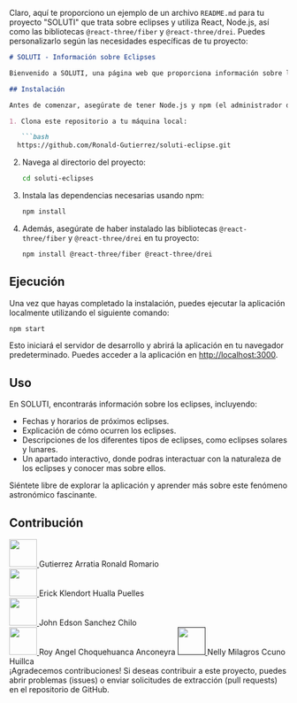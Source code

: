 Claro, aquí te proporciono un ejemplo de un archivo `README.md` para tu proyecto "SOLUTI" que trata sobre eclipses y utiliza React, Node.js, así como las bibliotecas `@react-three/fiber` y `@react-three/drei`. Puedes personalizarlo según las necesidades específicas de tu proyecto:

```markdown
# SOLUTI - Información sobre Eclipses

Bienvenido a SOLUTI, una página web que proporciona información sobre los eclipses, cuándo ocurren, cómo se producen y una breve descripción de los diferentes tipos de eclipses. Este proyecto está construido utilizando tecnologías como React, Node.js, Html, Js, CSS, APIs, Godot (motor de videojuegos).

## Instalación

Antes de comenzar, asegúrate de tener Node.js y npm (el administrador de paquetes de Node.js) instalados en tu sistema. Luego, sigue estos pasos para configurar el proyecto:

1. Clona este repositorio a tu máquina local:

   ```bash
  https://github.com/Ronald-Gutierrez/soluti-eclipse.git
   ```

2. Navega al directorio del proyecto:

   ```bash
   cd soluti-eclipses
   ```

3. Instala las dependencias necesarias usando npm:

   ```bash
   npm install
   ```

4. Además, asegúrate de haber instalado las bibliotecas `@react-three/fiber` y `@react-three/drei` en tu proyecto:

   ```bash
   npm install @react-three/fiber @react-three/drei
   ```

## Ejecución

Una vez que hayas completado la instalación, puedes ejecutar la aplicación localmente utilizando el siguiente comando:

```bash
npm start
```

Esto iniciará el servidor de desarrollo y abrirá la aplicación en tu navegador predeterminado. Puedes acceder a la aplicación en [http://localhost:3000](http://localhost:3000).

## Uso

En SOLUTI, encontrarás información sobre los eclipses, incluyendo:

- Fechas y horarios de próximos eclipses.
- Explicación de cómo ocurren los eclipses.
- Descripciones de los diferentes tipos de eclipses, como eclipses solares y lunares.
- Un apartado interactivo, donde podras interactuar con la naturaleza de los eclipses y conocer mas sobre ellos.

Siéntete libre de explorar la aplicación y aprender más sobre este fenómeno astronómico fascinante.

## Contribución
<a href="https://github.com/Ronald-Gutierrez">
    <img src="https://avatars.githubusercontent.com/u/113565299?v=4" width="50px">
</a>
Gutierrez Arratia Ronald Romario
<br>
<a href="https://github.com/ehuallap">
    <img src="https://avatars.githubusercontent.com/u/83515313?v=4" width="50px">
</a>
Erick Klendort Hualla Puelles
<br>
<a href="https://github.com/John-Sanchez-Chilo">
    <img src="https://avatars.githubusercontent.com/u/82964968?v=4" width="50px">
</a>
John Edson Sanchez Chilo
<br>
<a href="https://github.com/AngelAnconeyra">
    <img src="https://avatars.githubusercontent.com/u/84652181?v=4" width="50px">
</a>
Roy Angel Choquehuanca Anconeyra

<a href="">
    <img src="" width="50px">
</a>
Nelly Milagros Ccuno Huillca
<br>
¡Agradecemos contribuciones! Si deseas contribuir a este proyecto, puedes abrir problemas (issues) o enviar solicitudes de extracción (pull requests) en el repositorio de GitHub.


